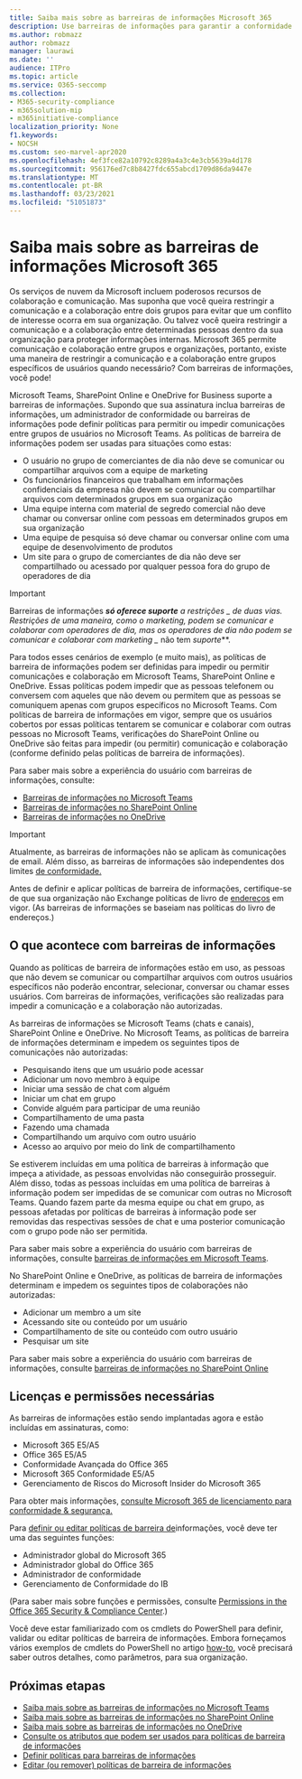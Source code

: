 ```yaml
---
title: Saiba mais sobre as barreiras de informações Microsoft 365
description: Use barreiras de informações para garantir a conformidade de comunicação usando Microsoft Teams em sua organização.
ms.author: robmazz
author: robmazz
manager: laurawi
ms.date: ''
audience: ITPro
ms.topic: article
ms.service: O365-seccomp
ms.collection:
- M365-security-compliance
- m365solution-mip
- m365initiative-compliance
localization_priority: None
f1.keywords:
- NOCSH
ms.custom: seo-marvel-apr2020
ms.openlocfilehash: 4ef3fce82a10792c8289a4a3c4e3cb5639a4d178
ms.sourcegitcommit: 956176ed7c8b8427fdc655abcd1709d86da9447e
ms.translationtype: MT
ms.contentlocale: pt-BR
ms.lasthandoff: 03/23/2021
ms.locfileid: "51051873"
---
```

# <a name="learn-about-information-barriers-in-microsoft-365"></a>Saiba mais sobre as barreiras de informações Microsoft 365

Os serviços de nuvem da Microsoft incluem poderosos recursos de colaboração e comunicação. Mas suponha que você queira restringir a comunicação e a colaboração entre dois grupos para evitar que um conflito de interesse ocorra em sua organização. Ou talvez você queira restringir a comunicação e a colaboração entre determinadas pessoas dentro da sua organização para proteger informações internas. Microsoft 365 permite comunicação e colaboração entre grupos e organizações, portanto, existe uma maneira de restringir a comunicação e a colaboração entre grupos específicos de usuários quando necessário? Com barreiras de informações, você pode!

Microsoft Teams, SharePoint Online e OneDrive for Business suporte a barreiras de informações. Supondo [](#required-licenses-and-permissions) que sua assinatura inclua barreiras de informações, um administrador de conformidade ou barreiras de informações pode definir políticas para permitir ou impedir comunicações entre grupos de usuários no Microsoft Teams. As políticas de barreira de informações podem ser usadas para situações como estas:

- O usuário no grupo de comerciantes de dia não deve se comunicar ou compartilhar arquivos com a equipe de marketing
- Os funcionários financeiros que trabalham em informações confidenciais da empresa não devem se comunicar ou compartilhar arquivos com determinados grupos em sua organização
- Uma equipe interna com material de segredo comercial não deve chamar ou conversar online com pessoas em determinados grupos em sua organização
- Uma equipe de pesquisa só deve chamar ou conversar online com uma equipe de desenvolvimento de produtos
- Um site para o grupo de comerciantes de dia não deve ser compartilhado ou acessado por qualquer pessoa fora do grupo de operadores de dia

> [!IMPORTANT]
> Barreiras de informações ***só oferece suporte** a restrições _ de duas vias. Restrições de uma maneira, como o marketing, podem se comunicar e colaborar com operadores de dia, mas os operadores de dia não podem se comunicar e colaborar com marketing _* não tem _suporte_**.

Para todos esses cenários de exemplo (e muito mais), as políticas de barreira de informações podem ser definidas para impedir ou permitir comunicações e colaboração em Microsoft Teams, SharePoint Online e OneDrive. Essas políticas podem impedir que as pessoas telefonem ou conversem com aqueles que não devem ou permitem que as pessoas se comuniquem apenas com grupos específicos no Microsoft Teams. Com políticas de barreira de informações em vigor, sempre que os usuários cobertos por essas políticas tentarem se comunicar e colaborar com outras pessoas no Microsoft Teams, verificações do SharePoint Online ou OneDrive são feitas para impedir (ou permitir) comunicação e colaboração (conforme definido pelas políticas de barreira de informações).

Para saber mais sobre a experiência do usuário com barreiras de informações, consulte:

- [Barreiras de informações no Microsoft Teams](/MicrosoftTeams/information-barriers-in-teams)
- [Barreiras de informações no SharePoint Online](/sharepoint/information-barriers)
- [Barreiras de informações no OneDrive](/onedrive/information-barriers)

> [!IMPORTANT]
> Atualmente, as barreiras de informações não se aplicam às comunicações de email. Além disso, as barreiras de informações são independentes dos limites [de conformidade.](set-up-compliance-boundaries.md)<p> Antes de definir e aplicar políticas de barreira de informações, certifique-se de que sua organização não Exchange políticas de livro de [endereços](/exchange/address-books/address-book-policies/address-book-policies) em vigor. (As barreiras de informações se baseiam nas políticas do livro de endereços.)

## <a name="what-happens-with-information-barriers"></a>O que acontece com barreiras de informações

Quando as políticas de barreira de informações estão em uso, as pessoas que não devem se comunicar ou compartilhar arquivos com outros usuários específicos não poderão encontrar, selecionar, conversar ou chamar esses usuários. Com barreiras de informações, verificações são realizadas para impedir a comunicação e a colaboração não autorizadas. 

As barreiras de informações se Microsoft Teams (chats e canais), SharePoint Online e OneDrive. No Microsoft Teams, as políticas de barreira de informações determinam e impedem os seguintes tipos de comunicações não autorizadas:

- Pesquisando itens que um usuário pode acessar
- Adicionar um novo membro à equipe
- Iniciar uma sessão de chat com alguém
- Iniciar um chat em grupo
- Convide alguém para participar de uma reunião
- Compartilhamento de uma pasta
- Fazendo uma chamada
- Compartilhando um arquivo com outro usuário
- Acesso ao arquivo por meio do link de compartilhamento

Se estiverem incluídas em uma política de barreiras à informação que impeça a atividade, as pessoas envolvidas não conseguirão prosseguir. Além disso, todas as pessoas incluídas em uma política de barreiras à informação podem ser impedidas de se comunicar com outras no Microsoft Teams. Quando fazem parte da mesma equipe ou chat em grupo, as pessoas afetadas por políticas de barreiras à informação pode ser removidas das respectivas sessões de chat e uma posterior comunicação com o grupo pode não ser permitida.

Para saber mais sobre a experiência do usuário com barreiras de informações, consulte [barreiras de informações em Microsoft Teams](/MicrosoftTeams/information-barriers-in-teams).

No SharePoint Online e OneDrive, as políticas de barreira de informações determinam e impedem os seguintes tipos de colaborações não autorizadas:

- Adicionar um membro a um site
- Acessando site ou conteúdo por um usuário
- Compartilhamento de site ou conteúdo com outro usuário
- Pesquisar um site

Para saber mais sobre a experiência do usuário com barreiras de informações, consulte [barreiras de informações no SharePoint Online](/sharepoint/information-barriers)

## <a name="required-licenses-and-permissions"></a>Licenças e permissões necessárias

As barreiras de informações estão sendo implantadas agora e estão incluídas em assinaturas, como:

- Microsoft 365 E5/A5
- Office 365 E5/A5
- Conformidade Avançada do Office 365
- Microsoft 365 Conformidade E5/A5
- Gerenciamento de Riscos do Microsoft Insider do Microsoft 365

Para obter mais informações, [consulte Microsoft 365 de licenciamento para conformidade & segurança.](/office365/servicedescriptions/microsoft-365-service-descriptions/microsoft-365-tenantlevel-services-licensing-guidance/microsoft-365-security-compliance-licensing-guidance#information-protection)

Para [definir ou editar políticas de barreira de](information-barriers-policies.md)informações, você deve ter uma das seguintes funções:

- Administrador global do Microsoft 365
- Administrador global do Office 365
- Administrador de conformidade
- Gerenciamento de Conformidade do IB

(Para saber mais sobre funções e permissões, consulte [Permissions in the Office 365 Security & Compliance Center](../security/defender-365-security/permissions-in-the-security-and-compliance-center.md).)

Você deve estar familiarizado com os cmdlets do PowerShell para definir, validar ou editar políticas de barreira de informações. Embora forneçamos vários exemplos de cmdlets do PowerShell no artigo [how-to](information-barriers-policies.md), você precisará saber outros detalhes, como parâmetros, para sua organização.

## <a name="next-steps"></a>Próximas etapas

- [Saiba mais sobre as barreiras de informações no Microsoft Teams](/MicrosoftTeams/information-barriers-in-teams)
- [Saiba mais sobre as barreiras de informações no SharePoint Online](/sharepoint/information-barriers)
- [Saiba mais sobre as barreiras de informações no OneDrive](/onedrive/information-barriers)
- [Consulte os atributos que podem ser usados para políticas de barreira de informações](information-barriers-attributes.md)
- [Definir políticas para barreiras de informações](information-barriers-policies.md)
- [Editar (ou remover) políticas de barreira de informações](information-barriers-edit-segments-policies.md)